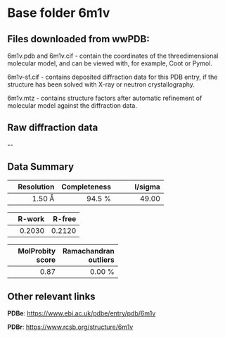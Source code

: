 # Base folder 6m1v

## Files downloaded from wwPDB:

6m1v.pdb and 6m1v.cif - contain the coordinates of the threedimensional molecular model, and can be viewed with, for example, Coot or Pymol.

6m1v-sf.cif - contains deposited diffraction data for this PDB entry, if the structure has been solved with X-ray or neutron crystallography.

6m1v.mtz - contains structure factors after automatic refinement of molecular model against the diffraction data.

## Raw diffraction data

--<br> 

## Data Summary
|   | Resolution | Completeness| I/sigma |
|---|-------------:|----------------:|--------------:|
|   |1.50 Å|94.5  %|<img width=50/>49.00|

|   | **R-work**| **R-free**   
|---|-------------:|----------------:|           
||  0.2030|  0.2120|

|   |**MolProbity<br>score**| **Ramachandran<br>outliers** 
|---|-------------:|----------------:|
||  0.87|  0.00 %|

 

 



## Other relevant links 
**PDBe**:  https://www.ebi.ac.uk/pdbe/entry/pdb/6m1v
 
**PDBr**: https://www.rcsb.org/structure/6m1v 

